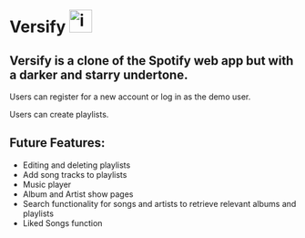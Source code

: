 # Versify <img width="40" alt="image" src="https://user-images.githubusercontent.com/102888592/188548958-c1c4b162-dfd2-47a7-9e08-43f84d1b3f4a.png">


## Versify is a clone of the Spotify web app but with a darker and starry undertone.

Users can register for a new account or log in as the demo user.

Users can create playlists.

## Future Features:
- Editing and deleting playlists
- Add song tracks to playlists
- Music player
- Album and Artist show pages
- Search functionality for songs and artists to retrieve relevant albums and playlists
- Liked Songs function
